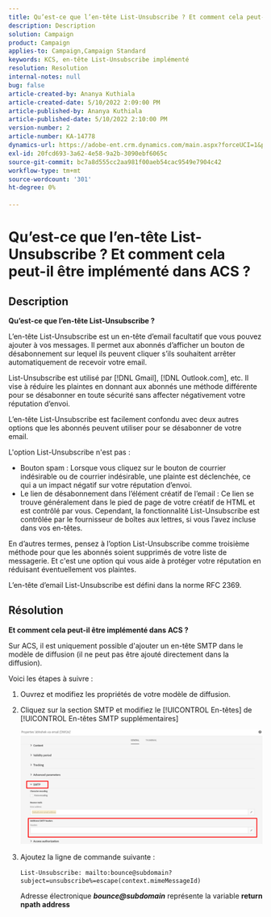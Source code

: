 ```yaml
---
title: Qu’est-ce que l’en-tête List-Unsubscribe ? Et comment cela peut-il être implémenté dans ACS ?
description: Description
solution: Campaign
product: Campaign
applies-to: Campaign,Campaign Standard
keywords: KCS, en-tête List-Unsubscribe implémenté
resolution: Resolution
internal-notes: null
bug: false
article-created-by: Ananya Kuthiala
article-created-date: 5/10/2022 2:09:00 PM
article-published-by: Ananya Kuthiala
article-published-date: 5/10/2022 2:10:00 PM
version-number: 2
article-number: KA-14778
dynamics-url: https://adobe-ent.crm.dynamics.com/main.aspx?forceUCI=1&pagetype=entityrecord&etn=knowledgearticle&id=515bbebb-6ad0-ec11-a7b5-0022480a8e40
exl-id: 20fcd693-3a62-4e58-9a2b-3090ebf6065c
source-git-commit: bc7a8d555cc2aa981f00aeb54cac9549e7904c42
workflow-type: tm+mt
source-wordcount: '301'
ht-degree: 0%

---
```


# Qu’est-ce que l’en-tête List-Unsubscribe ? Et comment cela peut-il être implémenté dans ACS ?

## Description

<b>Qu’est-ce que l’en-tête List-Unsubscribe ? </b>

L’en-tête List-Unsubscribe est un en-tête d’email facultatif que vous pouvez ajouter à vos messages. Il permet aux abonnés d’afficher un bouton de désabonnement sur lequel ils peuvent cliquer s’ils souhaitent arrêter automatiquement de recevoir votre email.

List-Unsubscribe est utilisé par [!DNL Gmail], [!DNL Outlook.com], etc. Il vise à réduire les plaintes en donnant aux abonnés une méthode différente pour se désabonner en toute sécurité sans affecter négativement votre réputation d’envoi.

L’en-tête List-Unsubscribe est facilement confondu avec deux autres options que les abonnés peuvent utiliser pour se désabonner de votre email.

L&#39;option List-Unsubscribe n&#39;est pas :

- Bouton spam : Lorsque vous cliquez sur le bouton de courrier indésirable ou de courrier indésirable, une plainte est déclenchée, ce qui a un impact négatif sur votre réputation d’envoi.
- Le lien de désabonnement dans l’élément créatif de l’email : Ce lien se trouve généralement dans le pied de page de votre créatif de HTML et est contrôlé par vous. Cependant, la fonctionnalité List-Unsubscribe est contrôlée par le fournisseur de boîtes aux lettres, si vous l’avez incluse dans vos en-têtes.

En d’autres termes, pensez à l’option List-Unsubscribe comme troisième méthode pour que les abonnés soient supprimés de votre liste de messagerie. Et c&#39;est une option qui vous aide à protéger votre réputation en réduisant éventuellement vos plaintes.

L’en-tête d’email List-Unsubscribe est défini dans la norme RFC 2369.

## Résolution

<b>Et comment cela peut-il être implémenté dans ACS ?</b>

Sur ACS, il est uniquement possible d&#39;ajouter un en-tête SMTP dans le modèle de diffusion (il ne peut pas être ajouté directement dans la diffusion).

Voici les étapes à suivre :

1. Ouvrez et modifiez les propriétés de votre modèle de diffusion.

1. Cliquez sur la section SMTP et modifiez le [!UICONTROL En-têtes] de [!UICONTROL En-têtes SMTP supplémentaires]

   ![](assets/20fcd693-3a62-4e58-9a2b-3090ebf6065c.png)

1. Ajoutez la ligne de commande suivante :

   ```
   List-Unsubscribe: mailto:bounce@subdomain?subject=unsubscribe%=escape(context.mimeMessageId)
   ```

   Adresse électronique *<b>bounce@subdomain</b>* représente la variable <b>return npath address</b>
